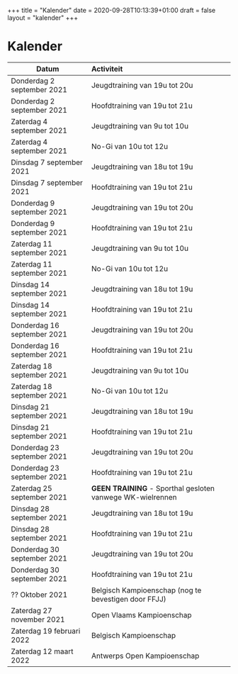 +++
title = "Kalender"
date = 2020-09-28T10:13:39+01:00
draft = false
layout = "kalender"
+++

# Kalender

| Datum                                     | Activiteit                                                                                       |
| ------------------------------------------|:-------------------------------------------------------------------------------------------------|
|Donderdag 2 september 2021 |Jeugdtraining van 19u tot 20u|
|Donderdag 2 september 2021 |Hoofdtraining van 19u tot 21u|
|Zaterdag 4 september 2021  |Jeugdtraining van 9u tot 10u|
|Zaterdag 4 september 2021  |No-Gi van 10u tot 12u|
|Dinsdag 7 september 2021   |Jeugdtraining van 18u tot 19u|
|Dinsdag 7 september 2021   |Hoofdtraining van 19u tot 21u|
|Donderdag 9 september 2021 |Jeugdtraining van 19u tot 20u|
|Donderdag 9 september 2021 |Hoofdtraining van 19u tot 21u|
|Zaterdag 11 september 2021  |Jeugdtraining van 9u tot 10u|
|Zaterdag 11 september 2021  |No-Gi van 10u tot 12u|
|Dinsdag 14 september 2021   |Jeugdtraining van 18u tot 19u|
|Dinsdag 14 september 2021   |Hoofdtraining van 19u tot 21u|
|Donderdag 16 september 2021 |Jeugdtraining van 19u tot 20u|
|Donderdag 16 september 2021 |Hoofdtraining van 19u tot 21u|
|Zaterdag 18 september 2021  |Jeugdtraining van 9u tot 10u|
|Zaterdag 18 september 2021  |No-Gi van 10u tot 12u|
|Dinsdag 21 september 2021   |Jeugdtraining van 18u tot 19u|
|Dinsdag 21 september 2021   |Hoofdtraining van 19u tot 21u|
|Donderdag 23 september 2021 |Jeugdtraining van 19u tot 20u|
|Donderdag 23 september 2021 |Hoofdtraining van 19u tot 21u|
|Zaterdag 25 september 2021  | **GEEN TRAINING** - Sporthal gesloten vanwege WK-wielrennen|
|Dinsdag 28 september 2021   |Jeugdtraining van 18u tot 19u|
|Dinsdag 28 september 2021   |Hoofdtraining van 19u tot 21u|
|Donderdag 30 september 2021 |Jeugdtraining van 19u tot 20u|
|Donderdag 30 september 2021 |Hoofdtraining van 19u tot 21u|
|?? Oktober 2021                                   | Belgisch Kampioenschap (nog te bevestigen door FFJJ)                                             |
|Zaterdag 27 november 2021 |Open Vlaams Kampioenschap|
|Zaterdag 19 februari 2022 |Belgisch Kampioenschap|
|Zaterdag 12 maart 2022 |Antwerps Open Kampioenschap|